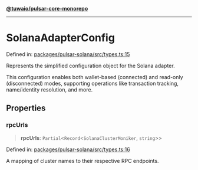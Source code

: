 [**@tuwaio/pulsar-core-monorepo**](../../../README.md)

***

# SolanaAdapterConfig

Defined in: [packages/pulsar-solana/src/types.ts:15](https://github.com/TuwaIO/pulsar-core/blob/fb805c8a985eeff730f01b9c69cab18b0026a187/packages/pulsar-solana/src/types.ts#L15)

Represents the simplified configuration object for the Solana adapter.

This configuration enables both wallet-based (connected) and read-only (disconnected) modes,
supporting operations like transaction tracking, name/identity resolution, and more.

## Properties

### rpcUrls

> **rpcUrls**: `Partial`\<`Record`\<`SolanaClusterMoniker`, `string`\>\>

Defined in: [packages/pulsar-solana/src/types.ts:16](https://github.com/TuwaIO/pulsar-core/blob/fb805c8a985eeff730f01b9c69cab18b0026a187/packages/pulsar-solana/src/types.ts#L16)

A mapping of cluster names to their respective RPC endpoints.
